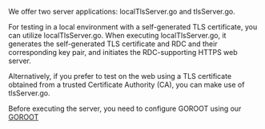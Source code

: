 We offer two server applications: localTlsServer.go and tlsServer.go.

For testing in a local environment with a self-generated TLS certificate, you can utilize localTlsServer.go. When executing localTlsServer.go, it generates the self-generated TLS certificate and RDC and their corresponding key pair, and initiates the RDC-supporting HTTPS web server.

Alternatively, if you prefer to test on the web using a TLS certificate obtained from a trusted Certificate Authority (CA), you can make use of tlsServer.go.

Before executing the server, you need to configure GOROOT using our [GOROOT](https://github.com/revtls/revtls/tree/main/go)
